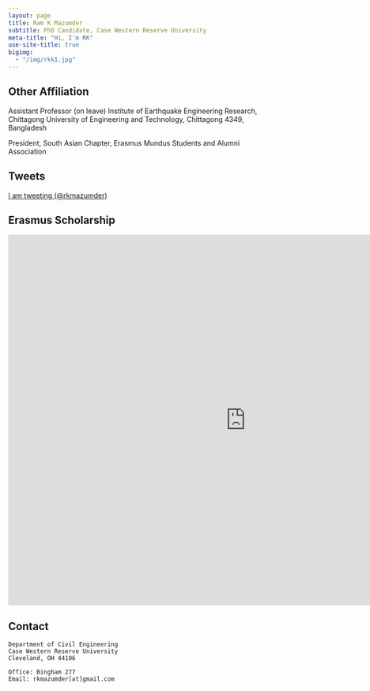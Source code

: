 ```yaml
---
layout: page
title: Ram K Mazumder
subtitle: PhD Candidate, Case Western Reserve University
meta-title: "Hi, I'm RK"
use-site-title: true
bigimg:
  - "/img/rkk1.jpg"
---
```

## Other Affiliation
Assistant Professor (on leave)
Institute of Earthquake Engineering Research,
Chittagong University of Engineering and Technology,
Chittagong 4349, Bangladesh

President, South Asian Chapter, Erasmus Mundus Students and Alumni Association


## Tweets
<p>
 <a class="twitter-timeline"
 href="https://twitter.com/rkmazumder"
 data-chrome="nofooter noborders transparent" data-tweet-limit="3">I am tweeting (@rkmazumder)</a>
 <script>
						!function(d, s, id) {
							var js, fjs = d.getElementsByTagName(s)[0], p = /^http:/
									.test(d.location) ? 'http' : 'https';
							if (!d.getElementById(id)) {
								js = d.createElement(s);
								js.id = id;
								js.src = p
										+ "://platform.twitter.com/widgets.js";
								fjs.parentNode.insertBefore(js, fjs);
							}
						}(document, "script", "twitter-wjs");
 </script>
</p>

## Erasmus Scholarship
<iframe src="https://docs.google.com/presentation/d/e/2PACX-1vTEwZvTVZI9SWr7IHNNgtqyVvNcZWLudMI278jvWaPcl67O_eZQzJ4vPHVugiQ1nwWytmZeoPXAVo2T/embed?start=false&loop=false&delayms=5000" frameborder="0" width="960" height="749" allowfullscreen="true" mozallowfullscreen="true" webkitallowfullscreen="true"></iframe>

## Contact

```
Department of Civil Engineering
Case Western Reserve University
Cleveland, OH 44106

Office: Bingham 277
Email: rkmazumder[at]gmail.com
```
